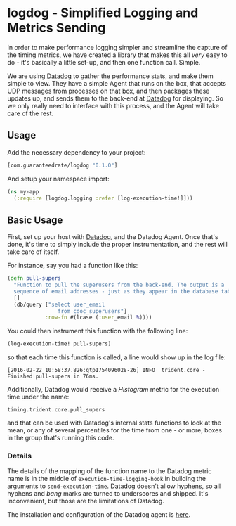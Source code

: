 
# logdog - Simplified Logging and Metrics Sending

In order to make performance logging simpler and streamline the capture of the
timing metrics, we have created a library that makes this all _very_ easy to do -
it's basically a little set-up, and then one function call. Simple.

We are using [Datadog](https://www.datadoghq.com/) to gather the performance
stats, and make them simple to view. They have a simple Agent that runs on the
box, that accepts UDP messages from processes on that box, and then packages
these updates up, and sends them to the back-end at
[Datadog](https://www.datadoghq.com/) for displaying. So we only really need
to interface with this process, and the Agent will take care of the rest.

## Usage

Add the necessary dependency to your project:
```clojure
[com.guaranteedrate/logdog "0.1.0"]
```
And setup your namespace import:
```clojure
(ns my-app
  (:require [logdog.logging :refer [log-execution-time!]]))
```

## Basic Usage

First, set up your host with [Datadog](https://www.datadoghq.com/), and the
Datadog Agent. Once that's done, it's time to simply include the proper
instrumentation, and the rest will take care of itself.

For instance, say you had a function like this:
```clojure
(defn pull-supers
  "Function to pull the superusers from the back-end. The output is a
  sequence of email addresses - just as they appear in the database table."
  []
  (db/query ["select user_email
                from cdoc_superusers"]
            :row-fn #(lcase (:user_email %))))
```
You could then instrument this function with the following line:
```clojure
(log-execution-time! pull-supers)
```
so that each time this function is called, a line would show up in the log
file:
```
[2016-02-22 10:58:37.826:qtp1754096028-26] INFO  trident.core - Finished pull-supers in 76ms.
```

Additionally, Datadog would receive a _Histogram_ metric for the execution time
under the name:
```
timing.trident.core.pull_supers
```
and that can be used with Datadog's internal stats functions to look at the mean,
or any of several percentiles for the time from one - or more, boxes in the group
that's running this code.

### Details

The details of the mapping of the function name to the Datadog metric name is
in the middle of `execution-time-logging-hook` in building the arguments to
`send-execution-time`. Datadog doesn't allow hyphens, so all hyphens and _bang_
marks are turned to underscores and shipped. It's inconvenient, but those are
the limitations of Datadog.

The installation and configuration of the Datadog agent is [here](http://docs.datadoghq.com/guides/basic_agent_usage/).

